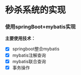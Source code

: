 # 秒杀系统的实现

### 使用springBoot+mybatis实现

**主要使用技术：**

- [x] springboot整合mybatis
- [x] mybatis注解查询
- [x] mybatis联合查询
- [x] 事务操作